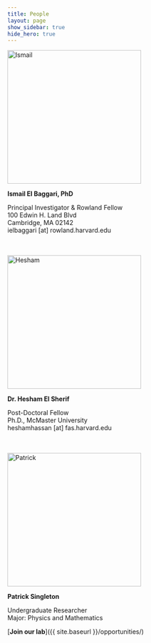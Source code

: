 ```yaml
---
title: People
layout: page
show_sidebar: true
hide_hero: true
---
```

<img src="../img/Ismail.jpg" alt="Ismail" width="300"/>

**Ismail El Baggari, PhD**

Principal Investigator & Rowland Fellow<br/>
100 Edwin H. Land Blvd<br/>
Cambridge, MA 02142<br/>
ielbaggari [at] rowland.harvard.edu<br/>
<br/>
<br/>


<img src="../img/Hesham.png" alt="Hesham" width="300"/>

**Dr. Hesham El Sherif**

Post-Doctoral Fellow<br/>
Ph.D., McMaster University<br/>
heshamhassan [at] fas.harvard.edu<br/>
<br/>
<br/>

<img src="../img/Patrick-1.jpg" alt="Patrick" width="300"/>

**Patrick Singleton**

Undergraduate Researcher<br/>
Major: Physics and Mathematics<br/>

[**Join our lab**]({{ site.baseurl }}/opportunities/)
